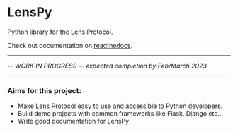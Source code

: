 # LensPy
Python library for the Lens Protocol.

Check out documentation on [readthedocs](https://lens-py.readthedocs.io/en/latest/#).

---

*-- WORK IN PROGRESS -- expected completion by Feb/March 2023*

---

### Aims for this project:
- Make Lens Protocol easy to use and accessible to Python developers.
- Build demo projects with common frameworks like Flask, Django etc...
- Write good documentation for LensPy
